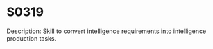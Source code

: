# S0319
Description: Skill to convert intelligence requirements into intelligence production tasks.
